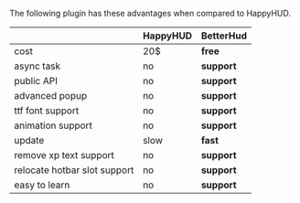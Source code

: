 The following plugin has these advantages when compared to HappyHUD.

|  | HappyHUD | **BetterHud**  
|----------|----------|----------|
| cost | 20$ | **free** |
| async task | no | **support** |
| public API | no | **support** |
| advanced popup | no | **support** |
| ttf font support | no | **support** |
| animation support | no | **support** |
| update | slow | **fast** |
| remove xp text support | no | **support** |
| relocate hotbar slot support | no | **support** |
| easy to learn | no| **support** |
